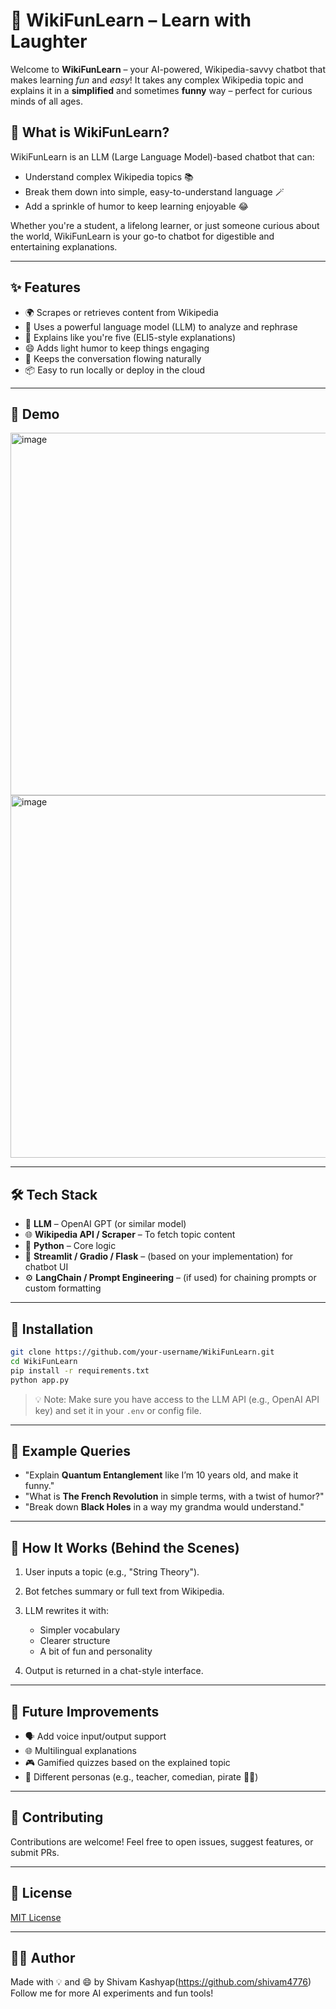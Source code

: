 # 🧠 WikiFunLearn – Learn with Laughter

Welcome to **WikiFunLearn** – your AI-powered, Wikipedia-savvy chatbot that makes learning *fun* and *easy*!
It takes any complex Wikipedia topic and explains it in a **simplified** and sometimes **funny** way – perfect for curious minds of all ages.

## 🚀 What is WikiFunLearn?

WikiFunLearn is an LLM (Large Language Model)-based chatbot that can:

* Understand complex Wikipedia topics 📚
* Break them down into simple, easy-to-understand language 🪄
* Add a sprinkle of humor to keep learning enjoyable 😂

Whether you're a student, a lifelong learner, or just someone curious about the world, WikiFunLearn is your go-to chatbot for digestible and entertaining explanations.

---

## ✨ Features

* 🌍 Scrapes or retrieves content from Wikipedia
* 🧠 Uses a powerful language model (LLM) to analyze and rephrase
* 🧒 Explains like you're five (ELI5-style explanations)
* 😄 Adds light humor to keep things engaging
* 🧵 Keeps the conversation flowing naturally
* 📦 Easy to run locally or deploy in the cloud

---

## 📸 Demo

<img width="800" height="580" alt="image" src="https://github.com/user-attachments/assets/c524f129-4412-4272-8aaa-fbac3d6048de" />
<img width="800" height="580" alt="image" src="https://github.com/user-attachments/assets/ec9161d9-7755-46de-94ff-eac5a9563ffe" />


---

## 🛠️ Tech Stack

* 🧠 **LLM** – OpenAI GPT (or similar model)
* 🌐 **Wikipedia API / Scraper** – To fetch topic content
* 🐍 **Python** – Core logic
* 💬 **Streamlit / Gradio / Flask** – (based on your implementation) for chatbot UI
* ⚙️ **LangChain / Prompt Engineering** – (if used) for chaining prompts or custom formatting

---

## 🔧 Installation

```bash
git clone https://github.com/your-username/WikiFunLearn.git
cd WikiFunLearn
pip install -r requirements.txt
python app.py
```

> 💡 Note: Make sure you have access to the LLM API (e.g., OpenAI API key) and set it in your `.env` or config file.

---

## 🧪 Example Queries

* "Explain **Quantum Entanglement** like I’m 10 years old, and make it funny."
* "What is **The French Revolution** in simple terms, with a twist of humor?"
* "Break down **Black Holes** in a way my grandma would understand."

---

## 🤖 How It Works (Behind the Scenes)

1. User inputs a topic (e.g., "String Theory").
2. Bot fetches summary or full text from Wikipedia.
3. LLM rewrites it with:

   * Simpler vocabulary
   * Clearer structure
   * A bit of fun and personality
4. Output is returned in a chat-style interface.

---

## 🧩 Future Improvements

* 🗣️ Add voice input/output support
* 🌐 Multilingual explanations
* 🎮 Gamified quizzes based on the explained topic
* 🧍 Different personas (e.g., teacher, comedian, pirate 🏴‍☠️)

---

## 🤝 Contributing

Contributions are welcome! Feel free to open issues, suggest features, or submit PRs.

---

## 📜 License

[MIT License](LICENSE)

---

## 🙋‍♀️ Author

Made with 💡 and 😄 by Shivam Kashyap(https://github.com/shivam4776)
Follow me for more AI experiments and fun tools!

